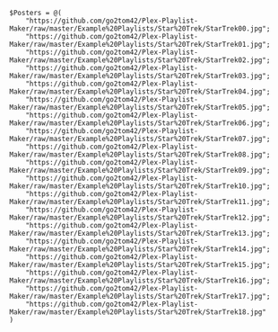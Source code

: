     $Posters = @(
        "https://github.com/go2tom42/Plex-Playlist-Maker/raw/master/Example%20Playlists/Star%20Trek/StarTrek00.jpg";
        "https://github.com/go2tom42/Plex-Playlist-Maker/raw/master/Example%20Playlists/Star%20Trek/StarTrek01.jpg";
        "https://github.com/go2tom42/Plex-Playlist-Maker/raw/master/Example%20Playlists/Star%20Trek/StarTrek02.jpg";
        "https://github.com/go2tom42/Plex-Playlist-Maker/raw/master/Example%20Playlists/Star%20Trek/StarTrek03.jpg";
        "https://github.com/go2tom42/Plex-Playlist-Maker/raw/master/Example%20Playlists/Star%20Trek/StarTrek04.jpg";
        "https://github.com/go2tom42/Plex-Playlist-Maker/raw/master/Example%20Playlists/Star%20Trek/StarTrek05.jpg";
        "https://github.com/go2tom42/Plex-Playlist-Maker/raw/master/Example%20Playlists/Star%20Trek/StarTrek06.jpg";
        "https://github.com/go2tom42/Plex-Playlist-Maker/raw/master/Example%20Playlists/Star%20Trek/StarTrek07.jpg";
        "https://github.com/go2tom42/Plex-Playlist-Maker/raw/master/Example%20Playlists/Star%20Trek/StarTrek08.jpg";
        "https://github.com/go2tom42/Plex-Playlist-Maker/raw/master/Example%20Playlists/Star%20Trek/StarTrek09.jpg";
        "https://github.com/go2tom42/Plex-Playlist-Maker/raw/master/Example%20Playlists/Star%20Trek/StarTrek10.jpg";
        "https://github.com/go2tom42/Plex-Playlist-Maker/raw/master/Example%20Playlists/Star%20Trek/StarTrek11.jpg";
        "https://github.com/go2tom42/Plex-Playlist-Maker/raw/master/Example%20Playlists/Star%20Trek/StarTrek12.jpg";
        "https://github.com/go2tom42/Plex-Playlist-Maker/raw/master/Example%20Playlists/Star%20Trek/StarTrek13.jpg";
        "https://github.com/go2tom42/Plex-Playlist-Maker/raw/master/Example%20Playlists/Star%20Trek/StarTrek14.jpg";
        "https://github.com/go2tom42/Plex-Playlist-Maker/raw/master/Example%20Playlists/Star%20Trek/StarTrek15.jpg";
        "https://github.com/go2tom42/Plex-Playlist-Maker/raw/master/Example%20Playlists/Star%20Trek/StarTrek16.jpg";
        "https://github.com/go2tom42/Plex-Playlist-Maker/raw/master/Example%20Playlists/Star%20Trek/StarTrek17.jpg";
        "https://github.com/go2tom42/Plex-Playlist-Maker/raw/master/Example%20Playlists/Star%20Trek/StarTrek18.jpg"
    )
